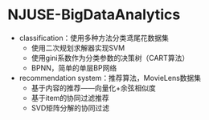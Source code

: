 # NJUSE-BigDataAnalytics

- classification：使用多种方法分类鸢尾花数据集
  - 使用二次规划求解器实现SVM
  - 使用gini系数作为分类参数的决策树（CART算法）
  - BPNN，简单的单层BP网络
- recommendation system：推荐算法，MovieLens数据集
  - 基于内容的推荐——向量化+余弦相似度
  - 基于item的协同过滤推荐
  - SVD矩阵分解的协同过滤